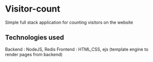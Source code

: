 # Visitor-count
Simple full stack application for counting visitors on the website
## Technologies used 
Backend : NodeJS, Redis
Frontend : HTML,CSS, ejs (template engine to render pages from backend)
